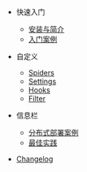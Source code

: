 - 快速入门
  
  - [安装与简介](zh-cn/README.md)
  - [入门案例](zh-cn/quickstart.md)

- 自定义

  - [Spiders](zh-cn/spiders.md)
  - [Settings](zh-cn/settings.md)
  - [Hooks](zh-cn/hooks.md)
  - [Filter](zh-cn/filter.md)


- 信息栏

  - [分布式部署案例](zh-cn/deploy.md)
  - [最佳实践](zh-cn/experience.md)

- [Changelog](changelog.md)